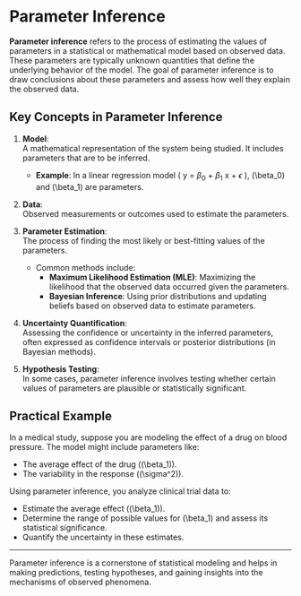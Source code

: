 # Parameter Inference

**Parameter inference** refers to the process of estimating the values of parameters in a statistical or mathematical model based on observed data. These parameters are typically unknown quantities that define the underlying behavior of the model. The goal of parameter inference is to draw conclusions about these parameters and assess how well they explain the observed data.

## Key Concepts in Parameter Inference

1. **Model**:  
   A mathematical representation of the system being studied. It includes parameters that are to be inferred.  
   - **Example**: In a linear regression model \( y = $\beta_0$ + $\beta_1$ x + $\epsilon$ \), \(\beta_0\) and \(\beta_1\) are parameters.

2. **Data**:  
   Observed measurements or outcomes used to estimate the parameters.

3. **Parameter Estimation**:  
   The process of finding the most likely or best-fitting values of the parameters.  
   - Common methods include:  
     - **Maximum Likelihood Estimation (MLE)**: Maximizing the likelihood that the observed data occurred given the parameters.
     - **Bayesian Inference**: Using prior distributions and updating beliefs based on observed data to estimate parameters.

4. **Uncertainty Quantification**:  
   Assessing the confidence or uncertainty in the inferred parameters, often expressed as confidence intervals or posterior distributions (in Bayesian methods).

5. **Hypothesis Testing**:  
   In some cases, parameter inference involves testing whether certain values of parameters are plausible or statistically significant.

## Practical Example

In a medical study, suppose you are modeling the effect of a drug on blood pressure. The model might include parameters like:
- The average effect of the drug (\(\beta_1\)).
- The variability in the response (\(\sigma^2\)).

Using parameter inference, you analyze clinical trial data to:
- Estimate the average effect (\(\beta_1\)).
- Determine the range of possible values for \(\beta_1\) and assess its statistical significance.
- Quantify the uncertainty in these estimates.

---

Parameter inference is a cornerstone of statistical modeling and helps in making predictions, testing hypotheses, and gaining insights into the mechanisms of observed phenomena.

